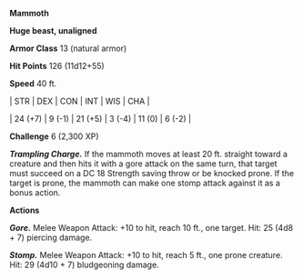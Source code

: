 **Mammoth**

**Huge beast, unaligned**

**Armor Class** 13 (natural armor)

**Hit Points** 126 (11d12+55)

**Speed** 40 ft.

|   STR   |   DEX   |   CON   |   INT   |   WIS   |   CHA   |
  
| 24 (+7) | 9 (-1) | 21 (+5) | 3 (-4) | 11 (0) | 6 (-2) |

**Challenge** 6 (2,300 XP)

***Trampling Charge.*** If the mammoth moves at least 20 ft. straight toward a creature and then hits it with a gore attack on the same turn, that target must succeed on a DC 18 Strength saving throw or be knocked prone. If the target is prone, the mammoth can make one stomp attack against it as a bonus action.

**Actions**

***Gore.*** Melee Weapon Attack: +10 to hit, reach 10 ft., one target. Hit: 25 (4d8 + 7) piercing damage.

***Stomp.*** Melee Weapon Attack: +10 to hit, reach 5 ft., one prone creature. Hit: 29 (4d10 + 7) bludgeoning damage.

